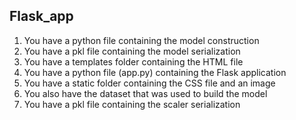 ## Flask_app

1. You have a python file containing the model construction
2. You have a pkl file containing the model serialization
3. You have a templates folder containing the HTML file
4. You have a python file (app.py) containing the Flask application
5. You have a static folder containing the CSS file and an image
6. You also have the dataset that was used to build the model
7. You have a pkl file containing the scaler serialization
